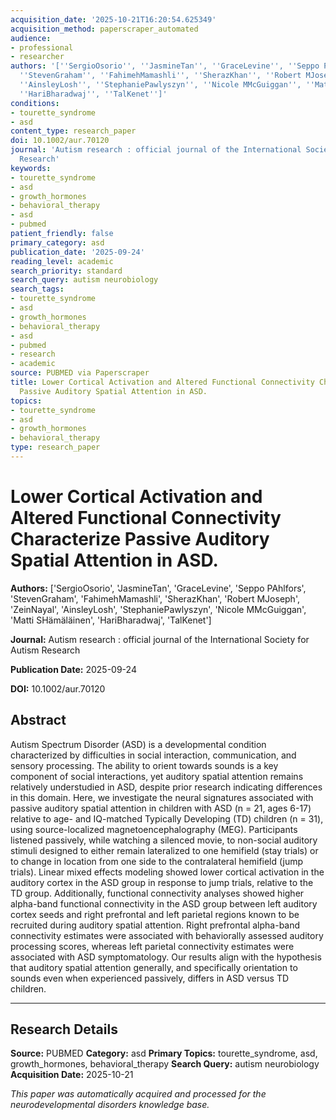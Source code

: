```yaml
---
acquisition_date: '2025-10-21T16:20:54.625349'
acquisition_method: paperscraper_automated
audience:
- professional
- researcher
authors: '[''SergioOsorio'', ''JasmineTan'', ''GraceLevine'', ''Seppo PAhlfors'',
  ''StevenGraham'', ''FahimehMamashli'', ''SherazKhan'', ''Robert MJoseph'', ''ZeinNayal'',
  ''AinsleyLosh'', ''StephaniePawlyszyn'', ''Nicole MMcGuiggan'', ''Matti SHämäläinen'',
  ''HariBharadwaj'', ''TalKenet'']'
conditions:
- tourette_syndrome
- asd
content_type: research_paper
doi: 10.1002/aur.70120
journal: 'Autism research : official journal of the International Society for Autism
  Research'
keywords:
- tourette_syndrome
- asd
- growth_hormones
- behavioral_therapy
- asd
- pubmed
patient_friendly: false
primary_category: asd
publication_date: '2025-09-24'
reading_level: academic
search_priority: standard
search_query: autism neurobiology
search_tags:
- tourette_syndrome
- asd
- growth_hormones
- behavioral_therapy
- asd
- pubmed
- research
- academic
source: PUBMED via Paperscraper
title: Lower Cortical Activation and Altered Functional Connectivity Characterize
  Passive Auditory Spatial Attention in ASD.
topics:
- tourette_syndrome
- asd
- growth_hormones
- behavioral_therapy
type: research_paper
---
```


# Lower Cortical Activation and Altered Functional Connectivity Characterize Passive Auditory Spatial Attention in ASD.

**Authors:** ['SergioOsorio', 'JasmineTan', 'GraceLevine', 'Seppo PAhlfors', 'StevenGraham', 'FahimehMamashli', 'SherazKhan', 'Robert MJoseph', 'ZeinNayal', 'AinsleyLosh', 'StephaniePawlyszyn', 'Nicole MMcGuiggan', 'Matti SHämäläinen', 'HariBharadwaj', 'TalKenet']

**Journal:** Autism research : official journal of the International Society for Autism Research

**Publication Date:** 2025-09-24

**DOI:** 10.1002/aur.70120

## Abstract

Autism Spectrum Disorder (ASD) is a developmental condition characterized by difficulties in social interaction, communication, and sensory processing. The ability to orient towards sounds is a key component of social interactions, yet auditory spatial attention remains relatively understudied in ASD, despite prior research indicating differences in this domain. Here, we investigate the neural signatures associated with passive auditory spatial attention in children with ASD (n = 21, ages 6-17) relative to age- and IQ-matched Typically Developing (TD) children (n = 31), using source-localized magnetoencephalography (MEG). Participants listened passively, while watching a silenced movie, to non-social auditory stimuli designed to either remain lateralized to one hemifield (stay trials) or to change in location from one side to the contralateral hemifield (jump trials). Linear mixed effects modeling showed lower cortical activation in the auditory cortex in the ASD group in response to jump trials, relative to the TD group. Additionally, functional connectivity analyses showed higher alpha-band functional connectivity in the ASD group between left auditory cortex seeds and right prefrontal and left parietal regions known to be recruited during auditory spatial attention. Right prefrontal alpha-band connectivity estimates were associated with behaviorally assessed auditory processing scores, whereas left parietal connectivity estimates were associated with ASD symptomatology. Our results align with the hypothesis that auditory spatial attention generally, and specifically orientation to sounds even when experienced passively, differs in ASD versus TD children.

---

## Research Details

**Source:** PUBMED
**Category:** asd
**Primary Topics:** tourette_syndrome, asd, growth_hormones, behavioral_therapy
**Search Query:** autism neurobiology
**Acquisition Date:** 2025-10-21

*This paper was automatically acquired and processed for the neurodevelopmental disorders knowledge base.*
